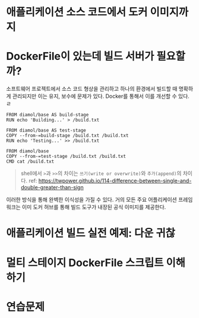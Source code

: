 # 애플리케이션 소스 코드에서 도커 이미지까지

# DockerFile이 있는데 빌드 서버가 필요할까?

소프트웨어 프로젝트에서 소스 코드 형상을 관리하고 하나의 환경에서 빌드할 때 명확하게 관리되지만 이는 유지, 보수에 문제가 있다. Docker를 통해서 이를 개선할 수 있다.ㄹ

```docker
FROM diamol/base AS build-stage
RUN echo 'Building...' > /build.txt

FROM diamol/base AS test-stage
COPY --from-=build-stage /build.txt /build.txt
RUN echo 'Testing...' >> /build.txt

FROM diamol/base
COPY --from-=test-stage /build.txt /build.txt
CMD cat /build.txt
```

> shell에서 `>`과 `>>`의 차이는 `쓰기(write or overwrite)`와 `추가(append)`의 차이다.
ref: https://twpower.github.io/114-difference-between-single-and-double-greater-than-sign
>

이러한 방식을 통해 완벽한 이식성을 가질 수 있다. 거의 모든 주요 어플리케이션 프레임워크는 이미 도커 허브를 통해 빌드 도구가 내장된 공식 이미지를 제공한다.

# 애플리케이션 빌드 실전 예제: 다운 귀찮

# 멀티 스테이지 DockerFile 스크립트 이해하기

# 연습문제
